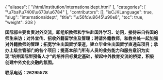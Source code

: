 {
    "aliases": [
        "/html/institution/internationaldept.html"
    ],
    "categories": [
        "\u7ba1\u7406\u673a\u6784"
    ],
    "contributors": [],
    "isCJKLanguage": true,
    "slug": "internationaldept",
    "title": "\u56fd\u9645\u90e8",
    "toc": true,
    "weight": 308
}

**国际部主要负责对外交流，即组织教师和学生赴国外学习、访问，接待来自各国的师生来访；对外宣传、招收外籍留学生及管理；聘请外籍教师，和教务处一起加强对外籍教师的管理；拓宽学生出国留学渠道，建立毕业生出国留学直通车项目；承办上级主管部门的各个项目；提高本部门所有人员的业务能力和服务意识为实现“培养国际型预备人才”的培养目标奠定基础，架起中外教育交流的桥梁，积极创建中外文化交融的氛围。**




**联系电话：26295578** 



